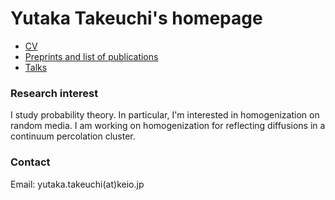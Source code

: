 # Yutaka Takeuchi's homepage

- [CV](obsidian://open?vault=Strage&file=Carriculum%20Vitae)
- [Preprints and list of publications](obsidian://open?vault=Strage&file=Research)
- [Talks](obsidian://open?vault=Strage&file=Talks)
### Research interest
I study probability theory. In particular, I'm interested in homogenization on random media.  I am working on homogenization for reflecting diffusions in a continuum percolation cluster.

### Contact
Email: yutaka.takeuchi(at)keio.jp 

